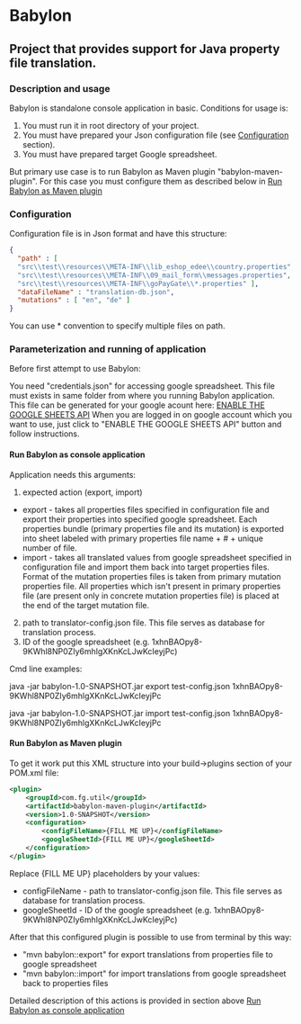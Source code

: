 # Babylon

## Project that provides support for Java property file translation.

### Description and usage 
Babylon is standalone console application in basic. Conditions for usage is: 
1. You must run it in root directory of your project.
2. You must have prepared your Json configuration file (see [Configuration](#Configuration) section).
3. You must have prepared target Google spreadsheet.

But primary use case is to run Babylon as Maven plugin "babylon-maven-plugin". For this case you must configure them as 
described below in [Run Babylon as Maven plugin](#Run-Babylon-as-Maven-plugin)

### Configuration
Configuration file is in Json format and have this structure: 
```json
{
  "path" : [ 
  "src\\test\\resources\\META-INF\\lib_eshop_edee\\country.properties",
  "src\\test\\resources\\META-INF\\09_mail_form\\messages.properties",
  "src\\test\\resources\\META-INF\\goPayGate\\*.properties" ],
  "dataFileName" : "translation-db.json",
  "mutations" : [ "en", "de" ]
}
```
You can use * convention to specify multiple files on path.

### Parameterization and running of application

Before first attempt to use Babylon:

You need "credentials.json" for accessing google spreadsheet. This file must exists in same folder from where you running Babylon application.
This file can be generated for your google acount here: 
[ENABLE THE GOOGLE SHEETS API](https://developers.google.com/sheets/api/quickstart/java) When you are logged in 
on google account which you want to use, just click to "ENABLE THE GOOGLE SHEETS API" button and follow instructions.

#### Run Babylon as console application

Application needs this arguments:
1. expected action (export, import)
* export - takes all properties files specified in configuration file and export their properties into specified google spreadsheet. Each properties 
  bundle (primary properties file and its mutation) is exported into sheet labeled with primary properties file name + # + unique number of file.
* import - takes all translated values from google spreadsheet specified in configuration file and import them back into target properties files. 
  Format of the mutation properties files is taken from primary mutation properties file. All properties which isn't present in primary 
  properties file (are present only in concrete mutation properties file) is placed at the end of the target mutation file.
2. path to translator-config.json file. This file serves as database for translation process.
3. ID of the google spreadsheet (e.g. 1xhnBAOpy8-9KWhl8NP0ZIy6mhlgXKnKcLJwKcIeyjPc) 

Cmd line examples:

java -jar babylon-1.0-SNAPSHOT.jar export test-config.json 1xhnBAOpy8-9KWhl8NP0ZIy6mhlgXKnKcLJwKcIeyjPc 

java -jar babylon-1.0-SNAPSHOT.jar import test-config.json 1xhnBAOpy8-9KWhl8NP0ZIy6mhlgXKnKcLJwKcIeyjPc

#### Run Babylon as Maven plugin
To get it work put this XML structure into your build->plugins section of your POM.xml file: 
```xml
<plugin>
    <groupId>com.fg.util</groupId>
    <artifactId>babylon-maven-plugin</artifactId>
    <version>1.0-SNAPSHOT</version>
    <configuration>
        <configFileName>{FILL ME UP}</configFileName>
        <googleSheetId>{FILL ME UP}</googleSheetId>
    </configuration>
</plugin>
```
Replace {FILL ME UP} placeholders by your values: 
- configFileName - path to translator-config.json file. This file serves as database for translation process.
- googleSheetId - ID of the google spreadsheet (e.g. 1xhnBAOpy8-9KWhl8NP0ZIy6mhlgXKnKcLJwKcIeyjPc) 

After that this configured plugin is possible to use from terminal by this way: 
- "mvn babylon::export" for export translations from properties file to google spreadsheet
- "mvn babylon::import" for import translations from google spreadsheet back to properties files

Detailed description of this actions is provided in section above [Run Babylon as console application](#Run-Babylon-as-console-application)
